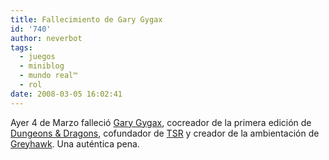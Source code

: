 ```yaml
---
title: Fallecimiento de Gary Gygax
id: '740'
author: neverbot
tags:
  - juegos
  - miniblog
  - mundo real™
  - rol
date: 2008-03-05 16:02:41
---
```


Ayer 4 de Marzo falleció [Gary Gygax](http://en.wikipedia.org/wiki/Gary_Gygax), cocreador de la primera edición de [Dungeons & Dragons](http://en.wikipedia.org/wiki/Dungeons_%26_Dragons), cofundador de [TSR](http://en.wikipedia.org/wiki/TSR%2C_Inc.) y creador de la ambientación de [Greyhawk](http://en.wikipedia.org/wiki/Castle_Greyhawk). Una auténtica pena.